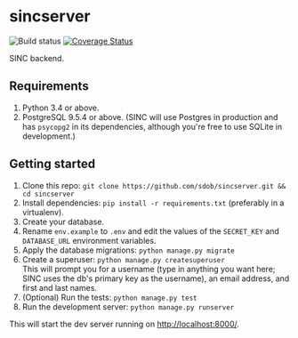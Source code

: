 # sincserver

![Build status](https://travis-ci.org/sdob/sincserver.svg)
[![Coverage Status](https://coveralls.io/repos/github/sdob/sincserver/badge.svg?branch=master)](https://coveralls.io/github/sdob/sincserver?branch=master)

SINC backend.

## Requirements

1. Python 3.4 or above.
1. PostgreSQL 9.5.4 or above. (SINC will use Postgres in production and has
`psycopg2` in its dependencies, although you're free to use SQLite in development.)

## Getting started

1. Clone this repo: `git clone https://github.com/sdob/sincserver.git && cd sincserver`
1. Install dependencies: `pip install -r requirements.txt` (preferably in a virtualenv).
1. Create your database.
1. Rename `env.example` to `.env` and edit the values of the
`SECRET_KEY` and `DATABASE_URL` environment variables.
1. Apply the database migrations: `python manage.py migrate`
1. Create a superuser: `python manage.py createsuperuser`  
   This will prompt you for a username (type in anything you want here; SINC uses
   the db's primary key as the username), an email address, and first and last names.
1. (Optional) Run the tests: `python manage.py test`
1. Run the development server: `python manage.py runserver`

This will start the dev server running on [http://localhost:8000/](http://localhost:8000/).

